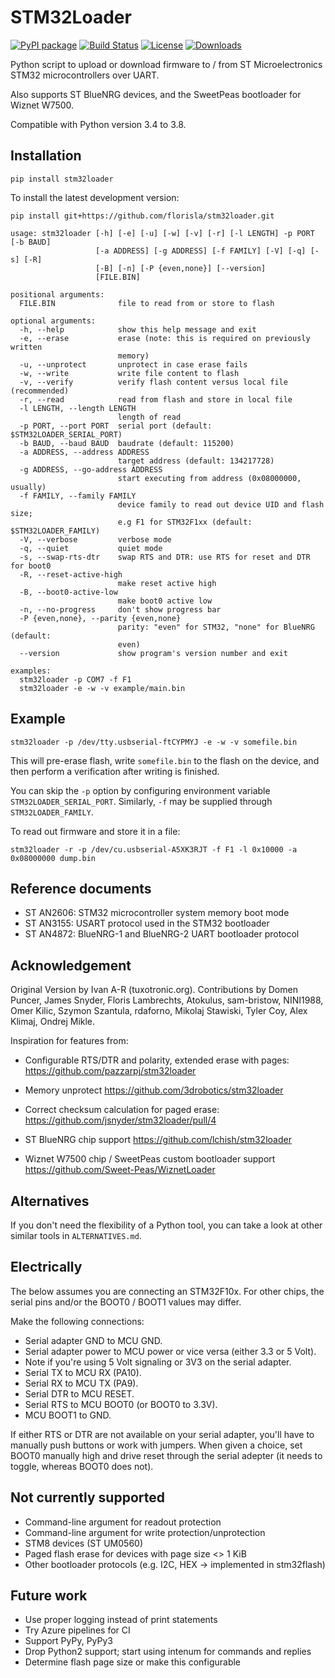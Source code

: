 STM32Loader
=========== 

[![PyPI package](https://badge.fury.io/py/stm32loader.svg)](https://badge.fury.io/py/stm32loader)
[![Build Status](https://travis-ci.org/florisla/stm32loader.svg?branch=master)](https://travis-ci.org/florisla/stm32loader)
[![License](https://img.shields.io/pypi/l/stm32loader.svg)](https://pypi.org/project/stm32loader/)
[![Downloads](https://pepy.tech/badge/stm32loader)](https://pepy.tech/project/stm32loader)

Python script to upload or download firmware to / from
ST Microelectronics STM32 microcontrollers over UART.

Also supports ST BlueNRG devices, and the SweetPeas bootloader
for Wiznet W7500.

Compatible with Python version 3.4 to 3.8.


## Installation

    pip install stm32loader

To install the latest development version:

    pip install git+https://github.com/florisla/stm32loader.git


```
usage: stm32loader [-h] [-e] [-u] [-w] [-v] [-r] [-l LENGTH] -p PORT [-b BAUD]
                   [-a ADDRESS] [-g ADDRESS] [-f FAMILY] [-V] [-q] [-s] [-R]
                   [-B] [-n] [-P {even,none}] [--version]
                   [FILE.BIN]

positional arguments:
  FILE.BIN              file to read from or store to flash

optional arguments:
  -h, --help            show this help message and exit
  -e, --erase           erase (note: this is required on previously written
                        memory)
  -u, --unprotect       unprotect in case erase fails
  -w, --write           write file content to flash
  -v, --verify          verify flash content versus local file (recommended)
  -r, --read            read from flash and store in local file
  -l LENGTH, --length LENGTH
                        length of read
  -p PORT, --port PORT  serial port (default: $STM32LOADER_SERIAL_PORT)
  -b BAUD, --baud BAUD  baudrate (default: 115200)
  -a ADDRESS, --address ADDRESS
                        target address (default: 134217728)
  -g ADDRESS, --go-address ADDRESS
                        start executing from address (0x08000000, usually)
  -f FAMILY, --family FAMILY
                        device family to read out device UID and flash size;
                        e.g F1 for STM32F1xx (default: $STM32LOADER_FAMILY)
  -V, --verbose         verbose mode
  -q, --quiet           quiet mode
  -s, --swap-rts-dtr    swap RTS and DTR: use RTS for reset and DTR for boot0
  -R, --reset-active-high
                        make reset active high
  -B, --boot0-active-low
                        make boot0 active low
  -n, --no-progress     don't show progress bar
  -P {even,none}, --parity {even,none}
                        parity: "even" for STM32, "none" for BlueNRG (default:
                        even)
  --version             show program's version number and exit

examples:
  stm32loader -p COM7 -f F1
  stm32loader -e -w -v example/main.bin
```


Example
-------

```
stm32loader -p /dev/tty.usbserial-ftCYPMYJ -e -w -v somefile.bin
```

This will pre-erase flash, write `somefile.bin` to the flash on the device, and then
perform a verification after writing is finished.

You can skip the `-p` option by configuring environment variable
`STM32LOADER_SERIAL_PORT`.
Similarly, `-f` may be supplied through `STM32LOADER_FAMILY`.

To read out firmware and store it in a file:

```
stm32loader -r -p /dev/cu.usbserial-A5XK3RJT -f F1 -l 0x10000 -a 0x08000000 dump.bin 
```


Reference documents
-------------------

* ST AN2606: STM32 microcontroller system memory boot mode
* ST AN3155: USART protocol used in the STM32 bootloader
* ST AN4872: BlueNRG-1 and BlueNRG-2 UART bootloader protocol


Acknowledgement
---------------

Original Version by Ivan A-R (tuxotronic.org).
Contributions by Domen Puncer, James Snyder, Floris Lambrechts,
Atokulus, sam-bristow, NINI1988, Omer Kilic, Szymon Szantula, rdaforno,
Mikolaj Stawiski, Tyler Coy, Alex Klimaj, Ondrej Mikle.

Inspiration for features from:

* Configurable RTS/DTR and polarity, extended erase with pages:
  https://github.com/pazzarpj/stm32loader
  
* Memory unprotect
  https://github.com/3drobotics/stm32loader

* Correct checksum calculation for paged erase:
  https://github.com/jsnyder/stm32loader/pull/4

* ST BlueNRG chip support
  https://github.com/lchish/stm32loader

* Wiznet W7500 chip / SweetPeas custom bootloader support
  https://github.com/Sweet-Peas/WiznetLoader


Alternatives
------------

If you don't need the flexibility of a Python tool, you can take
a look at other similar tools in `ALTERNATIVES.md`.


Electrically
------------

The below assumes you are connecting an STM32F10x.
For other chips, the serial pins and/or the BOOT0 / BOOT1 values
may differ.

Make the following connections:

- Serial adapter GND to MCU GND.
- Serial adapter power to MCU power or vice versa (either 3.3 or 5 Volt).
- Note if you're using 5 Volt signaling or 3V3 on the serial adapter.
- Serial TX to MCU RX (PA10).
- Serial RX to MCU TX (PA9).
- Serial DTR to MCU RESET.
- Serial RTS to MCU BOOT0 (or BOOT0 to 3.3V).
- MCU BOOT1 to GND.

If either RTS or DTR are not available on your serial adapter, you'll have to
manually push buttons or work with jumpers.
When given a choice, set BOOT0 manually high and drive reset through the serial
adepter (it needs to toggle, whereas BOOT0 does not).


Not currently supported
-----------------------

* Command-line argument for readout protection
* Command-line argument for write protection/unprotection
* STM8 devices (ST UM0560)
* Paged flash erase for devices with page size <> 1 KiB
* Other bootloader protocols (e.g. I2C, HEX -> implemented in stm32flash)


Future work
-----------
* Use proper logging instead of print statements
* Try Azure pipelines for CI
* Support PyPy, PyPy3
* Drop Python2 support; start using intenum for commands and replies
* Determine flash page size or make this configurable
